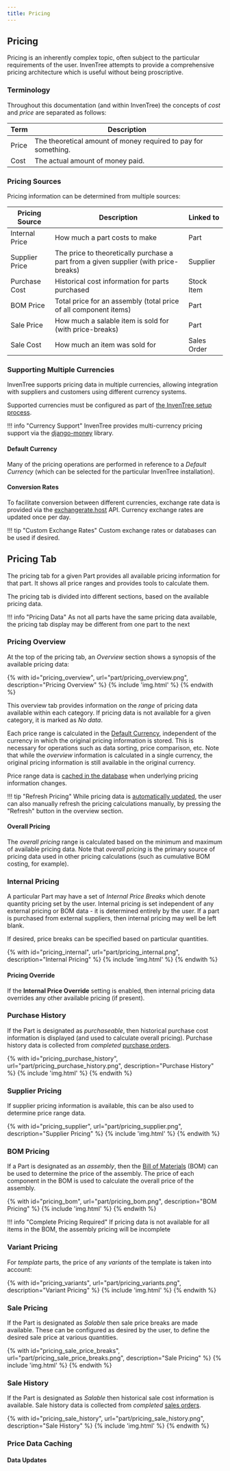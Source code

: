 ```yaml
---
title: Pricing
---
```


## Pricing

Pricing is an inherently complex topic, often subject to the particular requirements of the user. InvenTree attempts to provide a comprehensive pricing architecture which is useful without being proscriptive.

### Terminology

Throughout this documentation (and within InvenTree) the concepts of *cost* and *price* are separated as follows:

| Term | Description |
| --- | --- |
| Price | The theoretical amount of money required to pay for something. |
| Cost | The actual amount of money paid. |

### Pricing Sources

Pricing information can be determined from multiple sources:

| Pricing Source | Description | Linked to |
| --- | --- | ---| 
| Internal Price | How much a part costs to make | Part |
| Supplier Price | The price to theoretically purchase a part from a given supplier (with price-breaks) | Supplier |
| Purchase Cost | Historical cost information for parts purchased | Stock Item |
| BOM Price | Total price for an assembly (total price of all component items) | Part |
| Sale Price | How much a salable item is sold for (with price-breaks) | Part |
| Sale Cost | How much an item was sold for | Sales Order |

### Supporting Multiple Currencies

InvenTree supports pricing data in multiple currencies, allowing integration with suppliers and customers using different currency systems.

Supported currencies must be configured as part of [the InvenTree setup process](../start/config.md#supported-currencies).

!!! info "Currency Support"
    InvenTree provides multi-currency pricing support via the [django-money](https://django-money.readthedocs.io/en/latest/) library.

#### Default Currency

Many of the pricing operations are performed in reference to a *Default Currency* (which can be selected for the particular InvenTree installation).

#### Conversion Rates

To facilitate conversion between different currencies, exchange rate data is provided via the [exchangerate.host](https://exchangerate.host/#/) API. Currency exchange rates are updated once per day.

!!! tip "Custom Exchange Rates"
    Custom exchange rates or databases can be used if desired.

## Pricing Tab

The pricing tab for a given Part provides all available pricing information for that part. It shows all price ranges and provides tools to calculate them.

The pricing tab is divided into different sections, based on the available pricing data.

!!! info "Pricing Data"
    As not all parts have the same pricing data available, the pricing tab display may be different from one part to the next

### Pricing Overview

At the top of the pricing tab, an *Overview* section shows a synopsis of the available pricing data:

{% with id="pricing_overview", url="part/pricing_overview.png", description="Pricing Overview" %}
{% include 'img.html' %}
{% endwith %}

This overview tab provides information on the *range* of pricing data available within each category. If pricing data is not available for a given category, it is marked as *No data*.

Each price range is calculated in the [Default Currency](#default-currency), independent of the currency in which the original pricing information is stored. This is necessary for operations such as data sorting, price comparison, etc. Note that while the *overview* information is calculated in a single currency, the original pricing information is still available in the original currency.

Price range data is [cached in the database](#price-data-caching) when underlying pricing information changes.

!!! tip "Refresh Pricing"
    While pricing data is [automatically updated](#data-updates), the user can also manually refresh the pricing calculations manually, by pressing the "Refresh" button in the overview section.

#### Overall Pricing

The *overall pricing* range is calculated based on the minimum and maximum of available pricing data. Note that *overall pricing* is the primary source of pricing data used in other pricing calculations (such as cumulative BOM costing, for example).

### Internal Pricing

A particular Part may have a set of *Internal Price Breaks* which denote quantity pricing set by the user. Internal pricing is set independent of any external pricing or BOM data - it is determined entirely by the user. If a part is purchased from external suppliers, then internal pricing may well be left blank.

If desired, price breaks can be specified based on particular quantities.

{% with id="pricing_internal", url="part/pricing_internal.png", description="Internal Pricing" %}
{% include 'img.html' %}
{% endwith %}

#### Pricing Override

If the **Internal Price Override** setting is enabled, then internal pricing data overrides any other available pricing (if present).

### Purchase History

If the Part is designated as *purchaseable*, then historical purchase cost information is displayed (and used to calculate overall pricing). Purchase history data is collected from *completed* [purchase orders](../buy/po.md).

{% with id="pricing_purchase_history", url="part/pricing_purchase_history.png", description="Purchase History" %}
{% include 'img.html' %}
{% endwith %}

### Supplier Pricing

If supplier pricing information is available, this can be also used to determine price range data.

{% with id="pricing_supplier", url="part/pricing_supplier.png", description="Supplier Pricing" %}
{% include 'img.html' %}
{% endwith %}

### BOM Pricing

If a Part is designated as an *assembly*, then the [Bill of Materials](../build/bom.md) (BOM) can be used to determine the price of the assembly. The price of each component in the BOM is used to calculate the overall price of the assembly.

{% with id="pricing_bom", url="part/pricing_bom.png", description="BOM Pricing" %}
{% include 'img.html' %}
{% endwith %}

!!! info "Complete Pricing Required"
    If pricing data is not available for all items in the BOM, the assembly pricing will be incomplete

### Variant Pricing

For *template* parts, the price of any *variants* of the template is taken into account:

{% with id="pricing_variants", url="part/pricing_variants.png", description="Variant Pricing" %}
{% include 'img.html' %}
{% endwith %}

### Sale Pricing

If the Part is designated as *Salable* then sale price breaks are made available. These can be configured as desired by the user, to define the desired sale price at various quantities.

{% with id="pricing_sale_price_breaks", url="part/pricing_sale_price_breaks.png", description="Sale Pricing" %}
{% include 'img.html' %}
{% endwith %}

### Sale History

If the Part is designated as *Salable* then historical sale cost information is available. Sale history data is collected from *completed* [sales orders](../sell/so.md).

{% with id="pricing_sale_history", url="part/pricing_sale_history.png", description="Sale History" %}
{% include 'img.html' %}
{% endwith %}

### Price Data Caching

#### Data Updates